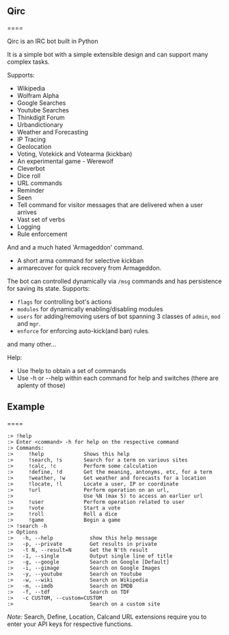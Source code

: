 ## Qirc ##
====

Qirc is an IRC bot built in Python

It is a simple bot with a simple extensible design and can support many complex tasks.

Supports:
* Wikipedia
* Wolfram Alpha
* Google Searches
* Youtube Searches
* Thinkdigit Forum
* Urbandictionary
* Weather and Forecasting
* IP Tracing
* Geolocation
* Voting, Votekick and Votearma (kickban)
* An experimental game - Werewolf 
* Cleverbot
* Dice roll
* URL commands
* Reminder
* Seen
* Tell command for visitor messages that are delivered when a user arrives
* Vast set of verbs
* Logging
* Rule enforcement
  
  
And and a much hated 'Armageddon' command.
* A short arma command for selective kickban
* armarecover for quick recovery from Armageddon.

The bot can controlled dynamically via `/msg` commands and has persistence for saving its state.
Supports:
* `flags` for controlling bot's actions
* `modules` for dynamically enabling/disabling modules
* `users` for adding/removing users of bot spanning 3 classes of `admin`, `mod` and `mgr`.
* `enforce` for enforcing auto-kick(and ban) rules.

and many other...
  
Help:
* Use !help to obtain a set of commands
* Use -h or --help within each command for help and switches (there are aplenty of those)
  
  
## Example ##
====

```plaintext
:> !help  
:> Enter <command> -h for help on the respective command  
:> Commands:    
:>     !help             Shows this help  
:>     !search, !s       Search for a term on various sites  
:>     !calc, !c         Perform some calculation  
:>     !define, !d       Get the meaning, antonyms, etc, for a term  
:>     !weather, !w      Get weather and forecasts for a location  
:>     !locate, !l       Locate a user, IP or coordinate  
:>     !url              Perform operation on an url,    
:>                       Use %N (max 5) to access an earlier url  
:>     !user             Perform operation related to user  
:>     !vote             Start a vote  
:>     !roll             Roll a dice  
:>     !game             Begin a game    
:> !search -h  
:> Options  
:>   -h, --help            show this help message  
:>   -p, --private         Get results in private  
:>   -t N, --result=N      Get the N'th result  
:>   -1, --single          Output single line of title  
:>   -g, --google          Search on Google [Default]  
:>   -i, --gimage          Search on Google Images  
:>   -y, --youtube         Search on Youtube  
:>   -w, --wiki            Search on Wikipedia  
:>   -m, --imdb            Search on IMDB  
:>   -f, --tdf             Search on TDF  
:>   -c CUSTOM, --custom=CUSTOM  
:>                         Search on a custom site
```


*Note:* Search, Define, Location, Calcand URL extensions require you to enter your API keys for respective functions.